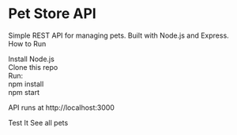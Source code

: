 # Pet Store API
Simple REST API for managing pets. Built with Node.js and Express.  
How to Run

Install Node.js  
Clone this repo  
Run:  
npm install  
npm start  
  
API runs at http://localhost:3000

Test It
See all pets  
